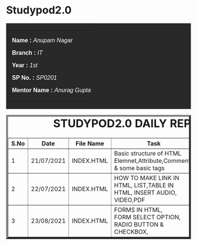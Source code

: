 # Studypod2.0
<body>
    <table id="header" border="0" width="100" bgcolor="#292929">
        <tr>
            <td>
                <table border="0" width="100" align="center">
                    <tr>
                        <td>
                            <font face="arial" color="#FFFFFF">
                             <div>
                                 <p><b>Name : </b><i>Anupam Nagar</i></p>
                                 <p><b>Branch : </b><i>IT</i></p>
                                 <p><b>Year : </b><i>1st</i></p>
                                 <p><b>SP No. : </b><i>SP0201</i></p>
                                 <p><b>Mentor Name : </b><i>Anurag Gupta</i></p>
                             </div>
                            </font>
                        </td>
                    </tr>
                </table>
            </td>
        </tr>
    </table>
    <div>
    <table border="5">
        <caption style="font-size: 30px;"><b>STUDYPOD2.0 DAILY REPORT</b> </caption>
        <thead>
            <tr>
                <th width="350">S.No</th>
                <th width="350">Date</th>
                <th width="350">File Name</th>
                <th width="350">Task</th>
                <th width="350">Difficulty</th>
                <th width="350">Solution</th>
            </thead>
            <tbody>
                <tr>
                    <td>1</td>
                    <td>21/07/2021</td>
                    <td>INDEX.HTML</td>
                    <td>Basic structure of HTML<br>
                    Elemnet,Attribute,Comments & some basic tags</td>
                    <td>NO</td>
                    <td></td>
                </tr>
                <tr>
                    <td>2</td>
                    <td>22/07/2021</td>
                    <td>INDEX.HTML</td>
                    <td>HOW TO MAKE LINK IN HTML, LIST,TABLE IN HTML,
                        INSERT AUDIO, VIDEO,PDF
                   </td>
                    <td>NO</td>
                    <td></td>
              </tr>
              <tr>
                  <td>3</td>
                  <td>23/08/2021</td>
                  <td>INDEX.HTML</td>
                  <td>FORMS IN HTML,<BR>
                      FORM SELECT OPTION,<BR>
                      RADIO BUTTON & CHECKBOX,<BR></td>
                  <td>NO</td>
    </tr>
    </tbody>
        </table>
    </div>
</body>
